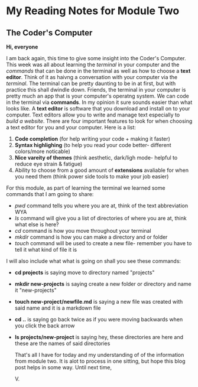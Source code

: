 # My Reading Notes for Module Two
## The Coder's Computer

**Hi, everyone**

I am back again, this time to give some insight into the Coder's Computer. This week was all about learning the _terminal_ in your computer and the _commands_ that can be done in the terminal as well as how to choose a **text editor**. Think of it as haivng a conversation with your computer via the _terminal_. The terminal can be pretty daunting to be in at first, but with practice this shall dwindle down. Friends, the terminal in your computer is pretty much an app that is your computer's operatng system. We can code in the terminal via **commands**. In my opinion it sure sounds easier than what looks like. A **text editor** is software that you download and install on to your computer. Text editors allow you to write and manage text especially to _build a website_. There are four important features to look for when choosing a text editor for you and your computer. Here is a list:

1. **Code completion** (for help writing your code + making it faster)
2. **Syntax highlighing** (to help you read your code better- different colors/more noticable)
3. **Nice vareity of themes** (think aesthetic, dark/ligh mode- helpful to reduce eye strain & fatigue)
4. Ability to choose from a good amount of **extensions** avaliable for when you need them (think power side tools to make your job easier)

For this module, as part of learning the terminal we learned some commands that I am going to share:

+ _pwd_ command tells you where you are at, think of the text abbreviation WYA
+ _ls_ command will give you a list of directories of where you are at, think what else is here?
+ _cd_ command is how you move throughout your terminal
+ _mkdir_ command is how you can make a directory and or folder
+ _touch_ command will be used to create a new file- remember you have to tell it what kind of file it is

I will also include what what is going on shall you see these commands:

- **cd projects** is saying move to directory named "projects"
- **mkdir new-projects** is saying create a new folder or directory and name it "new-projects"
- **touch new-project/newfile.md** is saying a new file was created with said name and it is a markdown file
- **cd ..** is saying go back twice as if you were moving backwards when you click the back arrow
- **ls projects/new-project** is saying hey, these directories are here and these are the names of said directories

  That's all I have for today and my understanding of of the information from module two. It is alot to process in one sitting, but hope this blog post helps in some way.
Until next time,

  V.